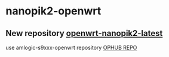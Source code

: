 # nanopik2-openwrt
## New repository [openwrt-nanopik2-latest](https://github.com/NicoChiGu/openwrt-nanopik2-latest)

use amlogic-s9xxx-openwrt repository [OPHUB REPO](https://github.com/ophub/amlogic-s9xxx-openwrt)
